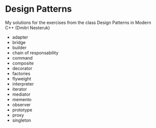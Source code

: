 # Design Patterns
My solutions for the exercises from the class Design Patterns in Modern C++ (Dmitri Nesteruk)

* adapter
* bridge
* builder
* chain of responsability
* command
* composite
* decorator
* factories
* flyweight
* interpreter
* iterator
* mediator
* memento
* observer
* prototype
* proxy
* singleton
